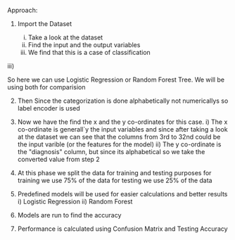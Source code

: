Approach:

1) Import the Dataset
   <ol type="i">
      <li>
         Take a look at the dataset
      </li>

      <li>
         Find the input and the output variables
      </li>

      <li>
         We find that this is a case of classification
      </li>
   </ol>
  iii) 

So here we can use Logistic Regression or Random Forest Tree. We will be using both for comparision

2) Then Since the categorization is done alphabetically not numericallys so label encoder is used

3) Now we have the find the x and the y co-ordinates for this case.
  i) The x co-ordinate is generall`y the input variables and since after taking a look at the dataset we can see that the columns from 3rd to   32nd could be the input varible (or the features for the model)
 ii) The y co-ordinate is the "diagnosis" column, but since its alphabetical so we take the converted value from step 2

4) At this phase we split the data for training and testing purposes
    for training we use 75% of the data
    for testing we use 25% of the data

5) Predefined models will be used for easier calculations and better results
  i) Logistic Regression
 ii) Random Forest 

6) Models are run to find the accuracy

7) Performance is calculated using Confusion Matrix and Testing Accuracy
